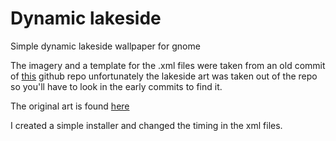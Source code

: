 # Dynamic lakeside

Simple dynamic lakeside wallpaper for gnome

The imagery and a template for the .xml files were
taken from an old commit of [this](https://github.com/b1izzard-34/Dynamic-gnome-wallpapers "Original gnome wallpaper repo") github repo
unfortunately the lakeside art was taken out of the repo so you'll have to look in the early commits to find it.

The original art is found [here](https://dynamicwallpaper.club/wallpaper/jculsb683ok "Original lakeside art")

I created a simple installer and changed the timing in the xml files.

